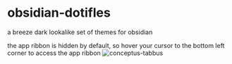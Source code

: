 # obsidian-dotifles
a breeze dark lookalike set of themes for obsidian

the app ribbon is hidden by default, so hover your cursor to the bottom left corner to access the app ribbon
![conceptus-tabbus](https://user-images.githubusercontent.com/107355946/196070718-66cf812b-2b86-45b1-8964-6b5934bc5ed3.png)
